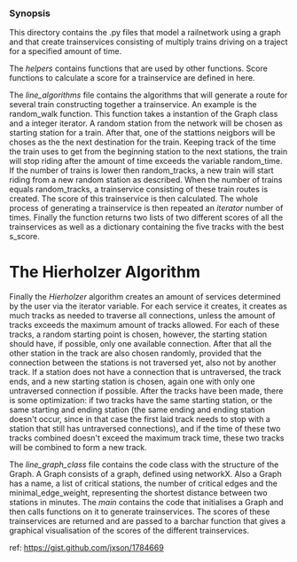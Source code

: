 ### Synopsis ###
This directory contains the .py files that model a railnetwork using a graph and that create trainservices consisting of multiply trains driving on a traject for a specified amount of time. 

The *helpers* contains functions that are used by other functions. Score functions to calculate a score for a trainservice are defined in here.

The *line_algorithms* file contains the algorithms that will generate a route for several train constructing together a trainservice. 
An example is the random_walk function. This function takes a instantion of the Graph class and a integer iterator. A random station from the network will be chosen as starting station for a train. After that, one of the stattions neigbors will be choses as the the next destination for the train. Keeping track of the time the train uses to get from the beginning station to the next stations, the train will stop riding after the amount of time exceeds the variable random_time. If the number of trains is lower then random_tracks, a new train will start riding from a new random station as described. When the number of trains equals random_tracks, a trainservice consisting of these train routes is created. The score of this trainservice is then calculated. The whole process of generating a trainservice is then repeated an *iterator* number of times.
Finally the function returns two lists of two different scores of all the trainservices as well as a dictionary containing the five tracks with the best s_score.

# The Hierholzer Algorithm #
Finally the *Hierholzer* algorithm creates an amount of services determined by the user via the iterator variable. For each service it creates, it creates as much tracks as needed to traverse all connections, unless the amount of tracks exceeds the maximum amount of tracks allowed. For each of these tracks, a random starting point is chosen, however, the starting station should have, if possible, only one available connection. After that all the other station in the track are also chosen randomly, provided that the connection between the stations is not traversed yet, also not by another track. If a station does not have a connection that is untraversed, the track ends, and a new starting station is chosen, again one with only one untraversed connection if possible. After the tracks have been made, there is some optimization: if two tracks have the same starting station, or the same starting and ending station (the same ending and ending station doesn't occur, since in that case the first laid track needs to stop with a station that still has untraversed connections), and if the time of these two tracks combined doesn't exceed the maximum track time, these two tracks will be combined to form a new track.

The *line_graph_class* file contains the code class with the structure of the Graph. A Graph consists of a graph, defined using networkX. Also a Graph has a name, a list of critical stations, the number of critical edges and the minimal_edge_weight, representing the shortest distance between two stations in minutes.
The *main* contains the code that initialises a Graph and then calls functions on it to generate trainservices. The scores of these trainservices are returned and are passed to a barchar function that gives a graphical visualisation of the scores of the different trainservices.

ref: https://gist.github.com/jxson/1784669

